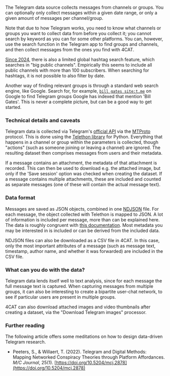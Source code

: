 The Telegram data source collects messages from channels or groups. You can optionally only collect messages within a 
given date range, or only a given amount of messages per channel/group. 

Note that due to how Telegram works, you need to know what channels or groups you want to collect data from before you 
collect it; you cannot search by keyword as you can for some other platforms. You can, however, use the search function 
in the Telegram app to find groups and channels, and then collect messages from the ones you find with 4CAT.

[Since 2024](https://telegram.org/blog/message-effects-and-more), there is also a limited global hashtag search feature, 
which searches in "big public channels". Empirically this seems to include all public channels with more than 100 
subscribers. When searching for hashtags, it is not possible to also filter by date.

Another way of finding relevant groups is through a standard web search engine, like Google. Search for, for example,
[`bill gates site:t.me`](https://www.google.com/search?q=bill+gates+site:t.me&hl=en&filter=0&dpr=2) on Google to find 
Telegram groups Google has indexed that mention 'Bill Gates'. This is never a complete picture, but can be a good way 
to get started.

### Technical details and caveats
Telegram data is collected via Telegram's [official API](https://core.telegram.org/) via the
[MTProto](https://core.telegram.org/mtproto) protocol. This is done using the [Telethon 
library](https://docs.telethon.dev/) for Python. Everything that happens in a channel or group within the parameters 
is collected, though "actions" (such as someone joining or leaving a channel) are ignored. The resulting dataset then 
comprises messages from users and their metadata. 

If a message contains an attachment, the metadata of that attachment is recorded. This can then be used to download e.g.
the attached image, but only if the 'Save session' option was checked when creating the dataset. If a message contains 
multiple attachments, these are included and counted as separate messages (one of these will contain the actual message 
text).

### Data format
Messages are saved as JSON objects, combined in one [NDJSON](http://ndjson.org/) file. For each message, the object 
collected with Telethon is mapped to JSON. A lot of information is included per message, more than can be explained 
here. The data is roughly congruent with [this 
documentation](https://docs.telethon.dev/en/stable/modules/custom.html#telethon.tl.custom.message.Message). Most 
metadata you may be interested in is included or can be derived from the included data.

NDJSON files can also be downloaded as a CSV file in 4CAT. In this case, only the most important attributes
of a message (such as message text, timestamp, author name, and whether it was forwarded) are included in the CSV file.

### What can you do with the data?
Telegram data lends itself well to text analysis, since for each message the full message text is captured. When 
capturing messages from multiple groups, it can also be interesting to create a bipartite user-chat network, to see
if particular users are present in multiple groups.

4CAT can also download attached images and video thumbnails after creating a dataset, via the "Download Telegram 
images" processor.

### Further reading
The following article offers some meditations on how to design data-driven Telegram research.

* Peeters, S., & Willaert, T. (2022). Telegram and Digital Methods: Mapping Networked Conspiracy Theories through
  Platform Affordances. <i>M/C Journal</i>, 25(1). [https://doi.org/10.5204/mcj.2878](https://doi.org/10.5204/mcj.2878)